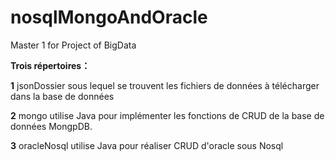 # nosqlMongoAndOracle
Master 1 for Project of BigData

**Trois répertoires：**

**1** jsonDossier sous lequel se trouvent les fichiers de données à télécharger dans la base de données

**2** mongo utilise Java pour implémenter les fonctions de CRUD de la base de données MongpDB.

**3** oracleNosql utilise Java pour réaliser CRUD d'oracle sous Nosql
